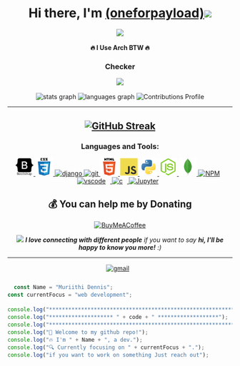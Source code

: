 <div align="center">
  <h1>Hi there, I'm <a href="https://twitter.com/14payload" target="_blank">(oneforpayload)</a><img src="https://media.giphy.com/media/hvRJCLFzcasrR4ia7z/giphy.gif" width="25px"> </h1>
</div>

<p align="center">
  <img width="50%" lengtn="60%" src="https://media.giphy.com/media/sk6yL9EGVeAcE/giphy.gif">
</p>

<p align="center">
  <b>🔥 I Use Arch BTW 🔥</b>
</p> 

### <p align="center">Checker<p>
<p align="center"> 
  <img src="https://profile-counter.glitch.me/14payload/count.svg" />
</p>
   
<div align="center">

<img src="https://github-readme-stats.vercel.app/api?hide_title=false&hide_rank=false&show_icons=true&include_all_commits=true&count_private=true&disable_animations=false&theme=nightowl&locale=en&hide_border=false&username=14payload" height="150" alt="stats graph"  />
<img src="https://github-readme-stats.vercel.app/api/top-langs?locale=en&hide_title=false&layout=compact&card_width=320&langs_count=5&theme=nightowl&hide_border=false&username=14payload" height="150" alt="languages graph"  />
	<img alt="Contributions Profile" src="https://github-profile-summary-cards.vercel.app/api/cards/profile-details?username=14payload&theme=nord_dark" />
  
  
	
 ---
[![GitHub Streak](https://streak-stats.demolab.com/?user=14payload&theme=dark)](https://git.io/streak-stats)
  ---	
 
  <h3 align="center">Languages and Tools:</h3>
<p align="center"> <a href="https://getbootstrap.com" target="_blank" rel="noreferrer"> <img src="https://raw.githubusercontent.com/devicons/devicon/master/icons/bootstrap/bootstrap-plain-wordmark.svg" alt="bootstrap" width="40" height="40"/> </a> <a href="https://www.w3schools.com/css/" target="_blank" rel="noreferrer"> <img src="https://raw.githubusercontent.com/devicons/devicon/master/icons/css3/css3-original-wordmark.svg" alt="css3" width="40" height="40"/> </a> <a href="https://www.djangoproject.com/" target="_blank" rel="noreferrer"> <img src="https://cdn.worldvectorlogo.com/logos/django.svg" alt="django" width="40" height="40"/> </a> <a href="https://git-scm.com/" target="_blank" rel="noreferrer"> <img src="https://www.vectorlogo.zone/logos/git-scm/git-scm-icon.svg" alt="git" width="40" height="40"/> </a> <a href="https://www.w3.org/html/" target="_blank" rel="noreferrer"> <img src="https://raw.githubusercontent.com/devicons/devicon/master/icons/html5/html5-original-wordmark.svg" alt="html5" width="40" height="40"/> </a> <a href="https://developer.mozilla.org/en-US/docs/Web/JavaScript" target="_blank" rel="noreferrer"> <img src="https://raw.githubusercontent.com/devicons/devicon/master/icons/javascript/javascript-original.svg" alt="javascript" width="40" height="40"/> </a> <a href="https://www.python.org" target="_blank" rel="noreferrer"> <img src="https://raw.githubusercontent.com/devicons/devicon/master/icons/python/python-original.svg" alt="python" width="40" height="40"/> </a> <a href="https://www.nodejs.org" target="_blank" rel="noreferrer"> <img src="https://raw.githubusercontent.com/devicons/devicon/master/icons/nodejs/nodejs-original.svg" alt="nodejs" width="40" height="40"/> </a> <a href="https://www.mongodb.org" target="_blank" rel="noreferrer"> <img src="https://raw.githubusercontent.com/devicons/devicon/master/icons/mongodb/mongodb-original.svg" alt="mongodb" width="40" height="40"/> </a>  </a> <a href="https://www.npmjs.com/" target="_blank" rel="noreferrer">
      <img  alt="NPM" height="50px" style="padding-right:10px;" src="https://cdn.jsdelivr.net/gh/devicons/devicon/icons/npm/npm-original-wordmark.svg"/>
  </a> <a href="https://code.visualstudio.com/" target="_blank" rel="noreferrer">
      <img  alt="vscode" height="50px" style="padding-right:10px;"src="https://cdn.jsdelivr.net/gh/devicons/devicon/icons/vscode/vscode-original.svg"/>
    </a> <a href="https://www.programiz.com/c-programming.com/" target="_blank" rel="noreferrer">
      <img  alt="c" height="50px" style="padding-right:10px;"src="https://cdn.jsdelivr.net/gh/devicons/devicon/icons/c/c-original.svg"/>
  </a> <a href="http://jupyter.org/" target="_blank" rel="noreferrer">
      <img  alt="Jupyter" height="50px" style="padding-right:10px;"src="https://cdn.jsdelivr.net/gh/devicons/devicon/icons/jupyter/jupyter-original-wordmark.svg"/>
  </a> </p>
  
  ## 💰 You can help me by Donating
[![BuyMeACoffee](https://img.shields.io/badge/Buy%20Me%20a%20Coffee-ffdd00?style=for-the-badge&logo=buy-me-a-coffee&logoColor=black)](https://buymeacoffee.com/toor) 

  
  <img src="https://media.giphy.com/media/LnQjpWaON8nhr21vNW/giphy.gif" width="60"> <em><b>I love connecting with different people</b> if you want to say <b>hi, I'll be happy to know you more!</b> :)</em>

---
  
  <div class="footer" align="center" style="margin:15px;">
    <a href="mailto:muriithidennis340@gmail.com" target="_blank">
        <img style="margin:0 10px 10px 0;" src="https://user-images.githubusercontent.com/78341798/194531383-ddb2b774-5bb9-491c-b601-4a4a7d9792fb.svg" alt="gmail" width="40px"/>
    </a>
</div>


</div>

```js
  const Name = "Muriithi Dennis";
const currentFocus = "web development";

console.log("*************************************************************");
console.log("******************** " + code + " *******************");
console.log("*************************************************************");
console.log("🎉 Welcome to my github repo!");
console.log("🔥 I'm " + Name + ", a dev.");
console.log("🔍 Currently focusing on " + currentFocus + ".");
console.log("if you want to work on something Just reach out");

  ```

  

